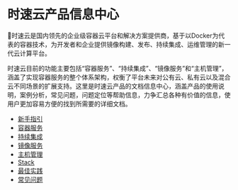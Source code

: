 # 时速云产品信息中心

􏰕时速云是国内领先的企业级容器云平台和解决方案提供商，基于以Docker为代表的容器技术，为开发者和企业提供镜像构建、发布、持续集成、运维管理的新一代云计算平台。

时速云目前的功能主要包括“容器服务”、“持续集成”、“镜像服务”和“主机管理”，涵盖了实现容器服务的整个体系架构，权衡了平台未来对公有云、私有云以及混合云不同场景的扩展支持。这里是时速云产品的文档信息中心，涵盖产品的使用说明，案例分析，常见问题，问题定位等帮助信息，力争汇总各种有价值的信息，使用户更加容易方便的找到所需要的详细文档。

* [新手指引](v1/getting_started/README.md)
* [容器服务](v1/container/README.md)
* [持续集成](v1/ci/README.md)
* [镜像服务](v1/registry/README.md)
* [主机管理](v1/host/README.md)
* [Stack](v1/stack/README.md)
* [最佳实践](v1/best_practice/README.md)
* [常见问题](v1/faq/README.md)
